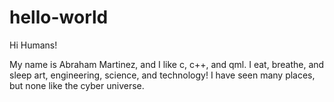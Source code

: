 # hello-world

Hi Humans!

My name is Abraham Martinez, and I like c, c++, and qml. 
I eat, breathe, and sleep art, engineering, science, and technology!
I have seen many places, but none like the cyber universe.
